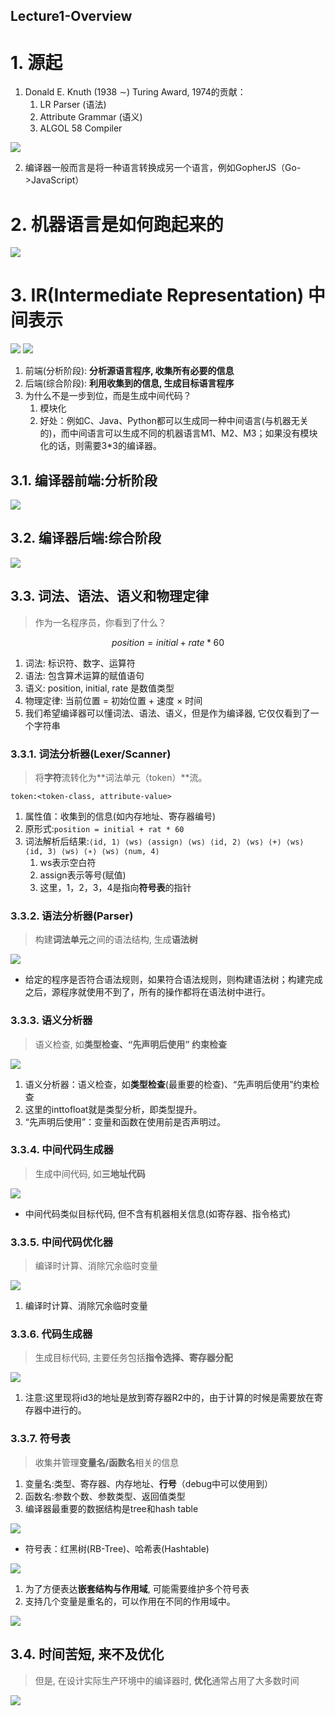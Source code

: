 Lecture1-Overview
---

# 1. 源起
1. Donald E. Knuth (1938 ∼) Turing Award, 1974的贡献：
   1. LR Parser (语法)
   2. Attribute Grammar (语义)
   3. ALGOL 58 Compiler

![](img/lec1/1.png)

2. 编译器一般而言是将一种语言转换成另一个语言，例如GopherJS（Go->JavaScript）

# 2. 机器语言是如何跑起来的
![](img/lec1/2.png)

# 3. IR(Intermediate Representation) 中间表示

![](img/lec1/3.png)
![](img/lec1/4.png)

1. 前端(分析阶段): **分析源语言程序, 收集所有必要的信息**
2. 后端(综合阶段): **利用收集到的信息, 生成目标语言程序**
3. 为什么不是一步到位，而是生成中间代码？
   1. 模块化
   2. 好处：例如C、Java、Python都可以生成同一种中间语言(与机器无关的)，而中间语言可以生成不同的机器语言M1、M2、M3；如果没有模块化的话，则需要3*3的编译器。


## 3.1. 编译器前端:分析阶段
![](img/lec1/5.png)

## 3.2. 编译器后端:综合阶段
![](img/lec1/6.png)

## 3.3. 词法、语法、语义和物理定律
> 作为一名程序员，你看到了什么？

$$
position = initial + rate * 60
$$

1. 词法: 标识符、数字、运算符
2. 语法: 包含算术运算的赋值语句
3. 语义: position, initial, rate 是数值类型
4. 物理定律: 当前位置 = 初始位置 + 速度 × 时间
5. 我们希望编译器可以懂词法、语法、语义，但是作为编译器, 它仅仅看到了一个字符串

### 3.3.1. 词法分析器(Lexer/Scanner)
> 将**字符**流转化为**词法单元（token）**流。

`token:<token-class, attribute-value>`

1. 属性值：收集到的信息(如内存地址、寄存器编号)
2. 原形式:`position = initial + rat * 60`
3. 词法解析后结果:`⟨id, 1⟩ ⟨ws⟩ ⟨assign⟩ ⟨ws⟩ ⟨id, 2⟩ ⟨ws⟩ ⟨+⟩ ⟨ws⟩ ⟨id, 3⟩ ⟨ws⟩ ⟨∗⟩ ⟨ws⟩ ⟨num, 4⟩`
   1. ws表示空白符
   2. assign表示等号(赋值)
   3. 这里，1，2，3，4是指向**符号表**的指针

### 3.3.2. 语法分析器(Parser)
> 构建**词法单元**之间的语法结构, 生成**语法树**

![](img/lec1/7.png)

- 给定的程序是否符合语法规则，如果符合语法规则，则构建语法树；构建完成之后，源程序就使用不到了，所有的操作都将在语法树中进行。

### 3.3.3. 语义分析器
> 语义检查, 如**类型检查、“先声明后使用” 约束检查**

![](img/lec1/8.png)

1. 语义分析器：语义检查，如**类型检查**(最重要的检查)、“先声明后使用”约束检查
2. 这里的inttofloat就是类型分析，即类型提升。
3. “先声明后使用”：变量和函数在使用前是否声明过。

### 3.3.4. 中间代码生成器
> 生成中间代码, 如**三地址代码**

![](img/lec1/9.png)

- 中间代码类似目标代码, 但不含有机器相关信息(如寄存器、指令格式)

### 3.3.5. 中间代码优化器
> 编译时计算、消除冗余临时变量

![](img/lec1/10.png)

1. 编译时计算、消除冗余临时变量

### 3.3.6. 代码生成器
> 生成目标代码, 主要任务包括**指令选择、寄存器分配**

![](img/lec1/11.png)

1. 注意:这里现将id3的地址是放到寄存器R2中的，由于计算的时候是需要放在寄存器中进行的。

### 3.3.7. 符号表
> 收集并管理**变量名/函数名**相关的信息

1. 变量名:类型、寄存器、内存地址、**行号**（debug中可以使用到）
2. 函数名:参数个数、参数类型、返回值类型
3. 编译器最重要的数据结构是tree和hash table

![](img/lec1/12.png)

- 符号表：红黑树(RB-Tree)、哈希表(Hashtable)

![](img/lec1/13.png)

1. 为了方便表达**嵌套结构与作用域**, 可能需要维护多个符号表
2. 支持几个变量是重名的，可以作用在不同的作用域中。

![](img/lec1/14.png)

## 3.4. 时间苦短, 来不及优化
> 但是, 在设计实际生产环境中的编译器时, **优化**通常占用了大多数时间

![](img/lec1/15.png)
